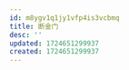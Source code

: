 ```yaml
---
id: m8ygv1q1jy1vfp4is3vcbmq
title: 断金门
desc: ''
updated: 1724651299937
created: 1724651299937
---
```

